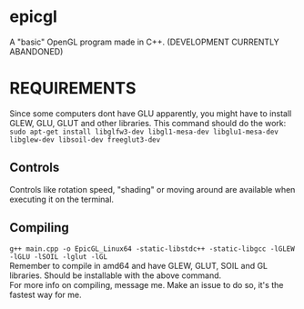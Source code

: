 # epicgl
A "basic" OpenGL program made in C++.
(DEVELOPMENT CURRENTLY ABANDONED)

# REQUIREMENTS
Since some computers dont have GLU apparently, you might have to install GLEW, GLU, GLUT and other libraries. This command should do the work:
```sudo apt-get install libglfw3-dev libgl1-mesa-dev libglu1-mesa-dev libglew-dev libsoil-dev freeglut3-dev```

## Controls
Controls like rotation speed, "shading" or moving around are available when executing it on the terminal.

## Compiling
```g++ main.cpp -o EpicGL_Linux64 -static-libstdc++ -static-libgcc -lGLEW -lGLU -lSOIL -lglut -lGL```
<br>
Remember to compile in amd64 and have GLEW, GLUT, SOIL and GL libraries. Should be installable with the above command.<br>
For more info on compiling, message me. Make an issue to do so, it's the fastest way for me.
